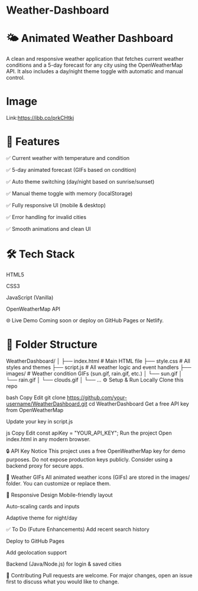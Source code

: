 # Weather-Dashboard
# 🌤️ Animated Weather Dashboard
A clean and responsive weather application that fetches current weather conditions and a 5-day forecast for any city using the OpenWeatherMap API. It also includes a day/night theme toggle with automatic and manual control.

# Image
Link:https://ibb.co/prkCHtkj

# 🚀 Features
✅ Current weather with temperature and condition

✅ 5-day animated forecast (GIFs based on condition)

✅ Auto theme switching (day/night based on sunrise/sunset)

✅ Manual theme toggle with memory (localStorage)

✅ Fully responsive UI (mobile & desktop)

✅ Error handling for invalid cities

✅ Smooth animations and clean UI

# 🛠️ Tech Stack
HTML5

CSS3

JavaScript (Vanilla)

OpenWeatherMap API

🌐 Live Demo
Coming soon or deploy on GitHub Pages or Netlify.

# 📁 Folder Structure

WeatherDashboard/
│
├── index.html          # Main HTML file
├── style.css           # All styles and themes
├── script.js           # All weather logic and event handlers
├── images/             # Weather condition GIFs (sun.gif, rain.gif, etc.)
│   └── sun.gif
│   └── rain.gif
│   └── clouds.gif
│   └── ...
⚙️ Setup & Run Locally
Clone this repo

bash
Copy
Edit
git clone https://github.com/your-username/WeatherDashboard.git
cd WeatherDashboard
Get a free API key from OpenWeatherMap

Update your key in script.js

js
Copy
Edit
const apiKey = "YOUR_API_KEY";
Run the project
Open index.html in any modern browser.

🔒 API Key Notice
This project uses a free OpenWeatherMap key for demo purposes.
Do not expose production keys publicly. Consider using a backend proxy for secure apps.

📸 Weather GIFs
All animated weather icons (GIFs) are stored in the images/ folder. You can customize or replace them.

📱 Responsive Design
Mobile-friendly layout

Auto-scaling cards and inputs

Adaptive theme for night/day

✅ To Do (Future Enhancements)
Add recent search history

Deploy to GitHub Pages

Add geolocation support

Backend (Java/Node.js) for login & saved cities

🤝 Contributing
Pull requests are welcome. For major changes, open an issue first to discuss what you would like to change.
